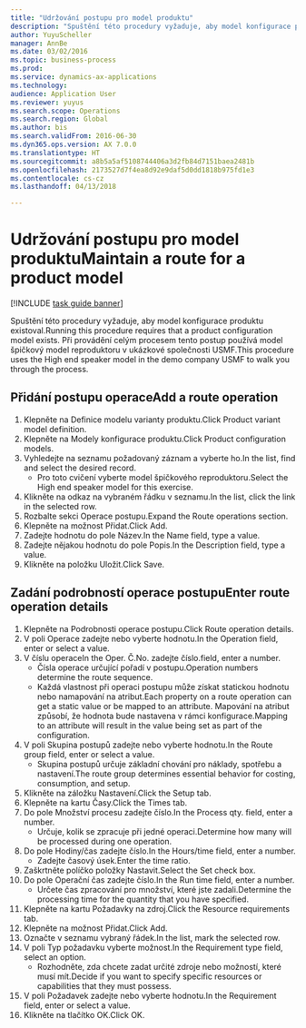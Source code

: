 ```yaml
--- 
title: "Udržování postupu pro model produktu"
description: "Spuštění této procedury vyžaduje, aby model konfigurace produktu existoval."
author: YuyuScheller
manager: AnnBe
ms.date: 03/02/2016
ms.topic: business-process
ms.prod: 
ms.service: dynamics-ax-applications
ms.technology: 
audience: Application User
ms.reviewer: yuyus
ms.search.scope: Operations
ms.search.region: Global
ms.author: bis
ms.search.validFrom: 2016-06-30
ms.dyn365.ops.version: AX 7.0.0
ms.translationtype: HT
ms.sourcegitcommit: a8b5a5af5108744406a3d2fb84d7151baea2481b
ms.openlocfilehash: 2173527d7f4ea8d92e9daf5d0dd1818b975fd1e3
ms.contentlocale: cs-cz
ms.lasthandoff: 04/13/2018

---
```

# <a name="maintain-a-route-for-a-product-model"></a><span data-ttu-id="5d9dd-103">Udržování postupu pro model produktu</span><span class="sxs-lookup"><span data-stu-id="5d9dd-103">Maintain a route for a product model</span></span>

[!INCLUDE [task guide banner](../../includes/task-guide-banner.md)]

<span data-ttu-id="5d9dd-104">Spuštění této procedury vyžaduje, aby model konfigurace produktu existoval.</span><span class="sxs-lookup"><span data-stu-id="5d9dd-104">Running this procedure requires that a product configuration model exists.</span></span> <span data-ttu-id="5d9dd-105">Při provádění celým procesem tento postup používá model špičkový model reproduktoru v ukázkové společnosti USMF.</span><span class="sxs-lookup"><span data-stu-id="5d9dd-105">This procedure uses the High end speaker model in the demo company USMF to walk you through the process.</span></span>


## <a name="add-a-route-operation"></a><span data-ttu-id="5d9dd-106">Přidání postupu operace</span><span class="sxs-lookup"><span data-stu-id="5d9dd-106">Add a route operation</span></span>
1. <span data-ttu-id="5d9dd-107">Klepněte na Definice modelu varianty produktu.</span><span class="sxs-lookup"><span data-stu-id="5d9dd-107">Click Product variant model definition.</span></span>
2. <span data-ttu-id="5d9dd-108">Klepněte na Modely konfigurace produktu.</span><span class="sxs-lookup"><span data-stu-id="5d9dd-108">Click Product configuration models.</span></span>
3. <span data-ttu-id="5d9dd-109">Vyhledejte na seznamu požadovaný záznam a vyberte ho.</span><span class="sxs-lookup"><span data-stu-id="5d9dd-109">In the list, find and select the desired record.</span></span>
    * <span data-ttu-id="5d9dd-110">Pro toto cvičení vyberte model špičkového reproduktoru.</span><span class="sxs-lookup"><span data-stu-id="5d9dd-110">Select the High end speaker model for this exercise.</span></span>  
4. <span data-ttu-id="5d9dd-111">Klikněte na odkaz na vybraném řádku v seznamu.</span><span class="sxs-lookup"><span data-stu-id="5d9dd-111">In the list, click the link in the selected row.</span></span>
5. <span data-ttu-id="5d9dd-112">Rozbalte sekci Operace postupu.</span><span class="sxs-lookup"><span data-stu-id="5d9dd-112">Expand the Route operations section.</span></span>
6. <span data-ttu-id="5d9dd-113">Klepněte na možnost Přidat.</span><span class="sxs-lookup"><span data-stu-id="5d9dd-113">Click Add.</span></span>
7. <span data-ttu-id="5d9dd-114">Zadejte hodnotu do pole Název.</span><span class="sxs-lookup"><span data-stu-id="5d9dd-114">In the Name field, type a value.</span></span>
8. <span data-ttu-id="5d9dd-115">Zadejte nějakou hodnotu do pole Popis.</span><span class="sxs-lookup"><span data-stu-id="5d9dd-115">In the Description field, type a value.</span></span>
9. <span data-ttu-id="5d9dd-116">Klikněte na položku Uložit.</span><span class="sxs-lookup"><span data-stu-id="5d9dd-116">Click Save.</span></span>

## <a name="enter-route-operation-details"></a><span data-ttu-id="5d9dd-117">Zadání podrobností operace postupu</span><span class="sxs-lookup"><span data-stu-id="5d9dd-117">Enter route operation details</span></span>
1. <span data-ttu-id="5d9dd-118">Klepněte na Podrobnosti operace postupu.</span><span class="sxs-lookup"><span data-stu-id="5d9dd-118">Click Route operation details.</span></span>
2. <span data-ttu-id="5d9dd-119">V poli Operace zadejte nebo vyberte hodnotu.</span><span class="sxs-lookup"><span data-stu-id="5d9dd-119">In the Operation field, enter or select a value.</span></span>
3. <span data-ttu-id="5d9dd-120">V číslu operace</span><span class="sxs-lookup"><span data-stu-id="5d9dd-120">In the Oper.</span></span> <span data-ttu-id="5d9dd-121">Č.</span><span class="sxs-lookup"><span data-stu-id="5d9dd-121">No.</span></span> <span data-ttu-id="5d9dd-122">zadejte číslo.</span><span class="sxs-lookup"><span data-stu-id="5d9dd-122">field, enter a number.</span></span>
    * <span data-ttu-id="5d9dd-123">Čísla operace určující pořadí v postupu.</span><span class="sxs-lookup"><span data-stu-id="5d9dd-123">Operation numbers determine the route sequence.</span></span>  
    * <span data-ttu-id="5d9dd-124">Každá vlastnost při operaci postupu může získat statickou hodnotu nebo namapování na atribut.</span><span class="sxs-lookup"><span data-stu-id="5d9dd-124">Each property on a route operation can get a static value or be mapped to an attribute.</span></span> <span data-ttu-id="5d9dd-125">Mapování na atribut způsobí, že hodnota bude nastavena v rámci konfigurace.</span><span class="sxs-lookup"><span data-stu-id="5d9dd-125">Mapping to an attribute will result in the value being set as part of the configuration.</span></span>  
4. <span data-ttu-id="5d9dd-126">V poli Skupina postupů zadejte nebo vyberte hodnotu.</span><span class="sxs-lookup"><span data-stu-id="5d9dd-126">In the Route group field, enter or select a value.</span></span>
    * <span data-ttu-id="5d9dd-127">Skupina postupů určuje základní chování pro náklady, spotřebu a nastavení.</span><span class="sxs-lookup"><span data-stu-id="5d9dd-127">The route group determines essential behavior for costing, consumption, and setup.</span></span>  
5. <span data-ttu-id="5d9dd-128">Klikněte na záložku Nastavení.</span><span class="sxs-lookup"><span data-stu-id="5d9dd-128">Click the Setup tab.</span></span>
6. <span data-ttu-id="5d9dd-129">Klepněte na kartu Časy.</span><span class="sxs-lookup"><span data-stu-id="5d9dd-129">Click the Times tab.</span></span>
7. <span data-ttu-id="5d9dd-130">Do pole Množství procesu zadejte číslo.</span><span class="sxs-lookup"><span data-stu-id="5d9dd-130">In the Process qty. field, enter a number.</span></span>
    * <span data-ttu-id="5d9dd-131">Určuje, kolik se zpracuje při jedné operaci.</span><span class="sxs-lookup"><span data-stu-id="5d9dd-131">Determine how many will be processed during one operation.</span></span>  
8. <span data-ttu-id="5d9dd-132">Do pole Hodiny/čas zadejte číslo.</span><span class="sxs-lookup"><span data-stu-id="5d9dd-132">In the Hours/time field, enter a number.</span></span>
    * <span data-ttu-id="5d9dd-133">Zadejte časový úsek.</span><span class="sxs-lookup"><span data-stu-id="5d9dd-133">Enter the time ratio.</span></span>  
9. <span data-ttu-id="5d9dd-134">Zaškrtněte políčko položky Nastavit.</span><span class="sxs-lookup"><span data-stu-id="5d9dd-134">Select the Set check box.</span></span>
10. <span data-ttu-id="5d9dd-135">Do pole Operační čas zadejte číslo.</span><span class="sxs-lookup"><span data-stu-id="5d9dd-135">In the Run time field, enter a number.</span></span>
    * <span data-ttu-id="5d9dd-136">Určete čas zpracování pro množství, které jste zadali.</span><span class="sxs-lookup"><span data-stu-id="5d9dd-136">Determine the processing time for the quantity that you have specified.</span></span>  
11. <span data-ttu-id="5d9dd-137">Klepněte na kartu Požadavky na zdroj.</span><span class="sxs-lookup"><span data-stu-id="5d9dd-137">Click the Resource requirements tab.</span></span>
12. <span data-ttu-id="5d9dd-138">Klepněte na možnost Přidat.</span><span class="sxs-lookup"><span data-stu-id="5d9dd-138">Click Add.</span></span>
13. <span data-ttu-id="5d9dd-139">Označte v seznamu vybraný řádek.</span><span class="sxs-lookup"><span data-stu-id="5d9dd-139">In the list, mark the selected row.</span></span>
14. <span data-ttu-id="5d9dd-140">V poli Typ požadavku vyberte možnost.</span><span class="sxs-lookup"><span data-stu-id="5d9dd-140">In the Requirement type field, select an option.</span></span>
    * <span data-ttu-id="5d9dd-141">Rozhodněte, zda chcete zadat určité zdroje nebo možností, které musí mít.</span><span class="sxs-lookup"><span data-stu-id="5d9dd-141">Decide if you want to specify specific resources or capabilities that they must possess.</span></span>  
15. <span data-ttu-id="5d9dd-142">V poli Požadavek zadejte nebo vyberte hodnotu.</span><span class="sxs-lookup"><span data-stu-id="5d9dd-142">In the Requirement field, enter or select a value.</span></span>
16. <span data-ttu-id="5d9dd-143">Klikněte na tlačítko OK.</span><span class="sxs-lookup"><span data-stu-id="5d9dd-143">Click OK.</span></span>


